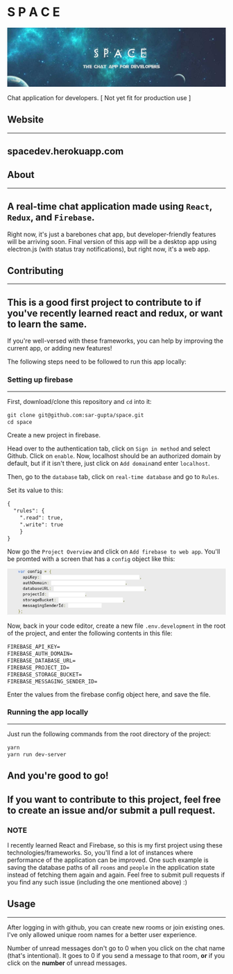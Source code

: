 # S P A C E

![cover](resources/space-readme.jpg)

Chat application for developers. [ Not yet fit for production use ]

## Website
---
spacedev.herokuapp.com
---


## About
---
A real-time chat application made using `React`, `Redux`,  and `Firebase`.
---
Right now, it's just a barebones chat app, but developer-friendly features will be arriving soon. Final version of this app will be a desktop app using electron.js (with status tray notifications), but right now, it's a web app.


## Contributing
---
**This is a good first project to contribute to if you've recently learned react and redux, or want to learn the same.**
---
If you're well-versed with these frameworks, you can help by improving the current app, or adding new features!

The following steps need to be followed to run this app locally:


### Setting up firebase
---


First, download/clone this repository and `cd` into it:
```
git clone git@github.com:sar-gupta/space.git
cd space
```

Create a new project in firebase. 

Head over to the authentication tab, click on `Sign in method` and select Github. Click on `enable`. Now, localhost should be an authorized domain by default, but if it isn't there, just click on `Add domain`and enter `localhost`.

Then, go to the `database` tab, click on `real-time database` and go to `Rules`.

Set its value to this: 
```
{
  "rules": {
    ".read": true,
    ".write": true
	}
}
```
Now go the `Project Overview` and click on `Add firebase to web app`.
You'll be promted with a screen that has a `config` object like this:

![config oject](/resources/config-object.jpg)

Now, back in your code editor, create a new file `.env.development` in the root of the project, and enter the following contents in this file: 
```
FIREBASE_API_KEY=
FIREBASE_AUTH_DOMAIN=
FIREBASE_DATABASE_URL=
FIREBASE_PROJECT_ID=
FIREBASE_STORAGE_BUCKET=
FIREBASE_MESSAGING_SENDER_ID=
```
Enter the values from the firebase config object here, and save the file.

### Running the app locally
---

Just run the following commands from the root directory of the project: 
```
yarn
yarn run dev-server
```

And you're good to go!
---


If you want to contribute to this project, feel free to create an issue and/or submit a pull request.
---

### NOTE
I recently learned React and Firebase, so this is my first project using these technologies/frameworks. So, you'll find a lot of instances where performance of the application can be improved. One such example is saving the database paths of all `rooms` and `people` in the application state instead of fetching them again and again.  Feel free to submit pull requests if you find any such issue (including the one mentioned above) :)

## Usage
---
After logging in with github, you can create new rooms or join existing ones. I've only allowed unique room names for a better user experience.

Number of unread messages don't go to 0 when you click on the chat name (that's intentional). It goes to 0 if you send a message to that room, **or** if you click on the **number** of unread messages.



